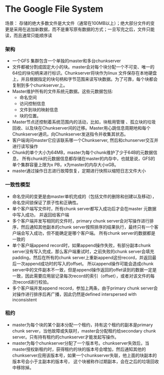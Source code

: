 # The Google File System

场景： 存储的绝大多数文件是大文件（通常在100MB以上）；绝大部分文件的变更是采用在追加新数据，而不是重写原有数据的方式；一旦写完之后，文件只能读，而且通常只能顺序读

### 架构

* 一个GFS 集群包含一个单独的master和多台chunkserver
* 文件都被分割成固定大小的块。master会对每个块分配一个不可变、唯一的64位的块句柄来进行标识。Chunkserver将块作为linux 文件保存在本地硬盘上，并且根据指定的块句柄和字节范围来读写块数据。为了可靠，每个块都会复制到多个chunkserver上。
* Master维护所有的文件系统元数据。这些元数据包括:
  * 命名空间
  * 访问控制信息
  * 文件到块的映射信息
  * 块的位置。
* Master节点还控制着系统范围内的活动，比如，块租用管理 、孤立块的垃圾回收、以及块在Chunkserver间的迁移。Master用心跳信息周期地和每个Chunkserver通讯，向Chunkserver发送指令并收集其状态。
* 客户端询问master它应该联系哪一个Chunkserver, 然后和chunserver交互并进行读写操作
* Chunk的单个大小为64MB，master为每个chunk维护了少于64B的元数据信息， 所有chunk的元数据信息都存储在master的内存中，也就是说，GFS的单个集群容量上限为x PB，x为master的内存大小xGB。
* master通过操作日志进行故障恢复，定期进行快照以缩短日志文件大小

### 一致性模型

* 命名空间的变更是由master单机完成的（包括文件的删除和创建以及移动），命名空间锁保证了原子性和正确性。
* 单个客户端写文件时，所有chunk server都写入成功后才会在master 元数据中写入成功， 并返回给客户端
* 多个客户端并发写相同的文件时，primary chunk server会对写操作进行排序，然后通知其他副本的chunk server按照排序的结果执行，最终只有一个客户端会写入成功，但不能确定是哪个客户端。 所有chunk server的数据都是一致的
* 单个客户端append record时，如果append操作失败，有部分副本chunk server没有写入完成，那么客户端重试时，之前失败的chunk server会填充padding，然后在所有的chunk server上重新append这份record，并返回最后一次append成功时的写入的offset。 所以append操作可能会造成chunk server中的文件副本不一致，但是append操作返回的offet读到的数据一定是一致，因此需要应用层记录每次record的索引（offset），或者对该文件的每次record进行校验。
* 多个客户端并发append record，参加上两条，由于primary chunk server会对操作进行排序后再广播，因此仍然是defined interspersed with inconsistent

### 租约

* master为每个块的某个副本分配一个租约，持有这个租约的副本是primary chunk server，当他故障或失联时，master会分配租约给secondary chunk server。只有持有租约的chunkserver才能发起写操作。
* master为每个chunkserver分配了一个版本号。chunkserver失效后，当master授权新租约时，获得租约的块的版本号会增加，然后通知其他的chunkserver应用该版本号，如果一个chunkserver失联，他上面的块副本的版本号会小于主副本的版本号， 这个块被称作过期副本，会在之后的垃圾回收中移除掉。
